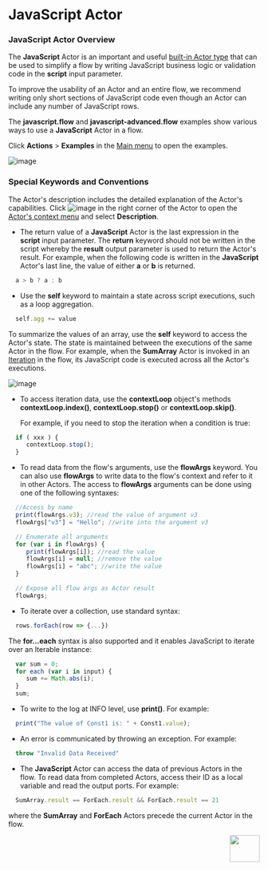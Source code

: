 # JavaScript Actor

### JavaScript Actor Overview

The **JavaScript** Actor is an important and useful [built-in Actor type](../04_built_in_actor_types.md) that can be used to simplify a flow by writing JavaScript business logic or validation code in the **script** input parameter.

To improve the usability of an Actor and an entire flow, we recommend writing only short sections of JavaScript code even though an Actor can include any number of  JavaScript rows.  

The **javascript.flow** and **javascript-advanced.flow** examples show various ways to use a **JavaScript** Actor in a flow.

Click **Actions** > **Examples** in the [Main menu](../18_broadway_flow_window.md#main-menu) to open the examples. 

![image](../images/99_actors_01_1.PNG)


### Special Keywords and Conventions

The Actor's description includes the detailed explanation of the Actor's capabilities. Click ![image](../images/99_19_dots.PNG) in the right corner of the Actor to open the [Actor's context menu](../18_broadway_flow_window.md#actors-context-menu) and select **Description**.

- The return value of a **JavaScript** Actor is the last expression in the **script** input parameter. The **return** keyword should not be written in the script whereby the **result** output parameter is used to return the Actor's result. For example, when the following code is written in the **JavaScript** Actor's last line, the value of either **a** or **b** is returned. 

```javascript
  a > b ? a : b
```

- Use the **self** keyword to maintain a state across script executions, such as a loop aggregation. 

```javascript
  self.agg += value 
```

To summarize the values of an array, use the **self** keyword to access the Actor's state. The state is maintained between the executions of the same Actor in the flow. For example, when the **SumArray** Actor is invoked in an [Iteration](../21_iterations.md) in the flow, its JavaScript code is executed across all the Actor's executions.

![image](../images/99_actors_01_2.PNG)

- To access iteration data, use the **contextLoop** object's methods **contextLoop.index()**, **contextLoop.stop()** or **contextLoop.skip()**. 

  For example, if you need to stop the iteration when a condition is true:

```javascript  
  if ( xxx ) {
     contextLoop.stop();
  }
```

- To read data from the flow's arguments, use the **flowArgs** keyword. You can also use **flowArgs** to write data to the flow's context and refer to it in other Actors. The access to **flowArgs** arguments can be done using one of the following syntaxes: 

```javascript
  //Access by name
  print(flowArgs.v3); //read the value of argument v3
  flowArgs["v3"] = "Hello"; //write into the argument v3

  // Enumerate all arguments
  for (var i in flowArgs) {
     print(flowArgs[i]); //read the value
     flowArgs[i] = null; //remove the value
     flowArgs[i] = "abc"; //write the value
  }

  // Expose all flow args as Actor result 
  flowArgs;
```

- To iterate over a collection, use standard syntax: 

```javascript
  rows.forEach(row => {...}) 
```

The **for...each** syntax is also supported and it enables JavaScript to iterate over an Iterable instance: 

```javascript
  var sum = 0;
  for each (var i in input) {
     sum += Math.abs(i);
  }
  sum;
```

- To write to the log at INFO level, use **print()**. For example:

```javascript
  print("The value of Const1 is: " + Const1.value); 
```

- An error is communicated by throwing an exception. For example: 

```javascript 
  throw "Invalid Data Received" 
```

- The **JavaScript** Actor can access the data of previous Actors in the flow. To read data from completed Actors, access their ID as a local variable and read the output ports. For example:

```javascript
  SumArray.result == ForEach.result && ForEach.result == 21 
```

  where the **SumArray** and **ForEach** Actors precede the current Actor in the flow.


[<img align="right" width="60" height="54" src="/articles/images/Next.png">](02_stream_actors.md)
